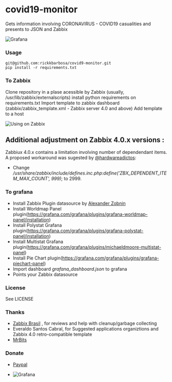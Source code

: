 # covid19-monitor
Gets information involving CORONAVIRUS - COVID19 casualities and presents to JSON and Zabbix

![Grafana](grafana_dashboard.png)


### Usage

```
git@github.com:rickkbarbosa/covid9-monitor.git
pip install -r requirements.txt
```

### To Zabbix

Clone repository in a plase acessible by Zabbix (usually, /usr/lib/zabbix/externalscripts)
install python requirements on requirements.txt
Import template to zabbix dashboard (zabbix/zabbix_template.xml - Zabbix server 4.0 and above)
Add template to a host

![Using on Zabbix](zabbix_template.png)


## Additional adjustment on Zabbix 4.0.x versions :

Zabbiux 4.0.x contains a limitation involving number of dependendant items. 
A proposed workaround was sugested by [@hardwareadictos](https://github.com/rickkbarbosa/covid9-monitor/issues/10):

*  Change _/usr/share/zabbix/include/defines.inc.php:define('ZBX_DEPENDENT_ITEM_MAX_COUNT', 999)_; to 2999. 


### To grafana


* Install Zabbix Plugin datasource by [Alexander Zobnin](https://grafana.com/grafana/plugins/alexanderzobnin-zabbix-app)
* Install Worldmap Panel plugin(https://grafana.com/grafana/plugins/grafana-worldmap-panel/installation)
* Install Polystat Grafana plugin(https://grafana.com/grafana/plugins/grafana-polystat-panel/installation)
* Install Multistat Grafana plugin(https://grafana.com/grafana/plugins/michaeldmoore-multistat-panel)
* Install Pie Chart plugin(https://grafana.com/grafana/plugins/grafana-piechart-panel)
* Import dashboard _grafana_dashboard.json_ to grafana 
* Points your Zabbix datasource

### License

See LICENSE


### Thanks 

* [Zabbix Brasil](https://t.me/ZabbixBrasil) , for reviews and help with cleanup/garbage collecting
* Everaldo Santos Cabral, for Suggested applications organiztions and Zabbix 4.0 retro-compatible template
* [MrBits](https://github.com/mrbitsdcf)


### Donate 


* [Paypal](https://www.paypal.com/cgi-bin/webscr?cmd=_donations&business=29JLND674CAGY&currency_code=BRL)

* ![Grafana](qr_code.png)